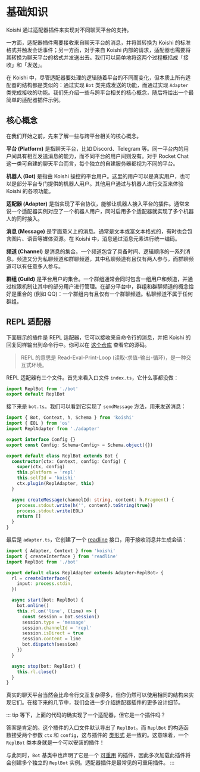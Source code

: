 # 基础知识

Koishi 通过适配器插件来实现对不同聊天平台的支持。

一方面，适配器插件需要接收来自聊天平台的消息，并将其转换为 Koishi 的标准格式并触发会话事件；另一方面，对于来自 Koishi 内部的请求，适配器也需要将其转换为聊天平台的格式并发送出去。我们可以简单地将这两个过程概括成「接收」和「发送」。

在 Koishi 中，尽管适配器要处理的逻辑随着平台的不同而变化，但本质上所有适配器的结构都是类似的：通过实现 `Bot` 类完成发送的功能，而通过实现 `Adapter` 类完成接收的功能。我们先介绍一些与跨平台相关的核心概念，随后将给出一个最简单的适配器插件示例。

## 核心概念

在我们开始之前，先来了解一些与跨平台相关的核心概念。

**平台 (Platform)** 是指聊天平台，比如 Discord、Telegram 等。同一平台内的用户间具有相互发送消息的能力，而不同平台的用户间则没有。对于 Rocket Chat 这一类可自建的聊天平台而言，每个独立的自建服务器都视为不同的平台。

**机器人 (Bot)** 是指由 Koishi 操控的平台用户。这里的用户可以是真实用户，也可以是部分平台专门提供的机器人用户。其他用户通过与机器人进行交互来体验 Koishi 的各项功能。

**适配器 (Adapter)** 是指实现了平台协议，能够让机器人接入平台的插件。通常来说一个适配器实例对应了一个机器人用户，同时启用多个适配器就实现了多个机器人的同时接入。

**消息 (Message)** 是字面意义上的消息。通常是文本或富文本格式的，有时也会包含图片、语音等媒体资源。在 Koishi 中，消息通过消息元素进行统一编码。

**频道 (Channel)** 是消息的集合。一个频道包含了具备时间、逻辑顺序的一系列消息。频道又分为私聊频道和群聊频道，其中私聊频道有且仅有两人参与，而群聊频道可以有任意多人参与。

**群组 (Guild)** 是平台用户的集合。一个群组通常会同时包含一组用户和频道，并通过权限机制让其中的部分用户进行管理。在部分平台中，群组和群聊频道的概念恰好是重合的 (例如 QQ)：一个群组内有且仅有一个群聊频道。私聊频道不属于任何群组。

## REPL 适配器

下面展示的插件是 REPL 适配器，它可以接收来自命令行的消息，并把 Koishi 的回复同样输出到命令行中。你可以在 [这个仓库](https://github.com/koishijs/koishi-plugin-adapter-repl) 查看它的源码。

> REPL 的意思是 Read-Eval-Print-Loop (读取-求值-输出-循环)，是一种交互式环境。

REPL 适配器有三个文件。首先来看入口文件 `index.ts`，它什么事都没做：

```ts title=index.ts
import ReplBot from './bot'
export default ReplBot
```

接下来是 `bot.ts`。我们可以看到它实现了 `sendMessage` 方法，用来发送消息：

```ts title=bot.ts
import { Bot, Context, h, Schema } from 'koishi'
import { EOL } from 'os'
import ReplAdapter from './adapter'

export interface Config {}
export const Config: Schema<Config> = Schema.object({})

export default class ReplBot extends Bot {
  constructor(ctx: Context, config: Config) {
    super(ctx, config)
    this.platform = 'repl'
    this.selfId = 'koishi'
    ctx.plugin(ReplAdapter, this)
  }

  async createMessage(channelId: string, content: h.Fragment) {
    process.stdout.write(h('', content).toString(true))
    process.stdout.write(EOL)
    return []
  }
}
```

最后是 `adapter.ts`，它创建了一个 [readline](https://nodejs.org/dist/latest-v20.x/docs/api/readline.html) 接口，用于接收消息并生成会话：

```ts title=adapter.ts
import { Adapter, Context } from 'koishi'
import { createInterface } from 'readline'
import ReplBot from './bot'

export default class ReplAdapter extends Adapter<ReplBot> {
  rl = createInterface({
    input: process.stdin,
  })

  async start(bot: ReplBot) {
    bot.online()
    this.rl.on('line', (line) => {
      const session = bot.session()
      session.type = 'message'
      session.channelId = 'repl'
      session.isDirect = true
      session.content = line
      bot.dispatch(session)
    })
  }

  async stop(bot: ReplBot) {
    this.rl.close()
  }
}
```

真实的聊天平台当然会比命令行交互复杂得多，但你仍然可以使用相同的结构来实现它们。在接下来的几节中，我们会进一步介绍适配器插件的更多设计细节。

::: tip
等下，上面的代码的确实现了一个适配器，但它是一个插件吗？

答案是肯定的。这个插件的入口文件默认导出了 `ReplBot`。而 `ReplBot` 的构造函数接受两个参数 `ctx` 和 `config`，这与插件的 [类形式](../plugin/index.md) 是一致的。这意味着，一个 `ReplBot` 类本身就是一个可以安装的插件！

与此同时，`Bot` 基类中也声明了它是一个 [可重用](../plugin/lifecycle.md#可重用插件) 的插件，因此多次加载此插件将会创建多个独立的 `ReplBot` 实例。适配器插件是最常见的可重用插件。
:::
